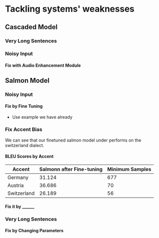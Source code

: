 # Tackling systems' weaknesses

## Cascaded Model
### Very Long Sentences

### Noisy Input

#### Fix with Audio Enhancement Module


## Salmon Model
### Noisy Input 
#### Fix by Fine Tuning
 - Use example we have already

### Fix Accent Bias
We can see that our finetuned salmon model under performs on the switzerland dialect.
#### BLEU Scores by Accent
| Accent       | Salmonn after Fine-tuning | Minimum Samples |
|--------------|---------------------------|----|
| Germany      | 31.124                    | 677 |
| Austria      | 36.686                    | 70 |
| Switzerland  | 26.189                    | 56 |
#### Fix it by ______

### Very Long Sentences

#### Fix by Changing Parameters



